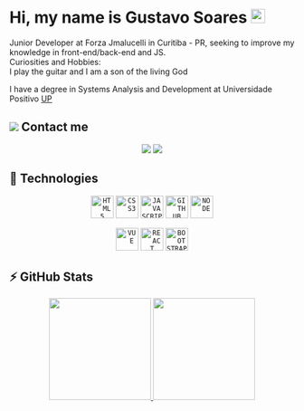 ### <h1 align = "justify"> Hi, my name is Gustavo Soares <img src="https://media.giphy.com/media/hvRJCLFzcasrR4ia7z/giphy.gif" width="25px"></h1>
<p align = "justify">
Junior Developer at Forza Jmalucelli in Curitiba - PR, seeking to improve my knowledge in front-end/back-end and JS.<br> Curiosities and Hobbies:<br>I play the guitar and I am a son of the living God
</p>

I have a degree in Systems Analysis and Development at Universidade Positivo [UP](https://www.up.edu.br/) <br/>

## <img src="https://img.icons8.com/external-flatart-icons-lineal-color-flatarticons/25/undefined/external-message-contact-flatart-icons-lineal-color-flatarticons.png"/>  Contact me

<p align="center">
  <a href="https://instagram.com/gusoaresreis" target="blank"><img src="https://img.icons8.com/bubbles/150/undefined/instagram-new--v2.png"/></a>
  <a href="www.linkedin.com/in/gustavo-soares-reis" target="blank"><img src="https://img.icons8.com/bubbles/150/undefined/linkedin.png"/></a>
</p>

## 🚀 Technologies

<p align="center">
  <code><img width="40px" src="https://cdn.jsdelivr.net/gh/devicons/devicon/icons/html5/html5-original-wordmark.svg" title = "HTML5"/></code>
  <code><img width="40px" src="https://cdn.jsdelivr.net/gh/devicons/devicon/icons/css3/css3-original-wordmark.svg" title = "CSS3"/></code>
  <code><img width="40px" src="https://cdn.jsdelivr.net/gh/devicons/devicon/icons/javascript/javascript-original.svg" title = "JAVASCRIPT"/></code>
  <code><img width="40px" src="https://cdn.jsdelivr.net/gh/devicons/devicon/icons/github/github-original.svg" title = "GITHUB"/></code>
  <code><img width="40px" src="https://cdn.jsdelivr.net/gh/devicons/devicon/icons/nodejs/nodejs-original.svg" title = "NODE"/></code> 
</p>
<p align="center">
    <code><img width="40px" src="https://cdn.jsdelivr.net/gh//devicons/devicon/icons/vuejs/vuejs-original.svg" title = "VUE"/></code>
    <code><img width="40px" src="https://cdn.jsdelivr.net/gh//devicons/devicon/icons/react/react-original.svg" title = "REACT"/></code>
    <code><img width="40px" src="https://cdn.jsdelivr.net/gh//devicons/devicon/icons/bootstrap/bootstrap-original.svg" title = "BOOTSTRAP"/></code>
    <!-- https://cdn.jsdelivr.net/gh//devicons/devicon/icons/caminho da linguagem
 bootstrap/bootstrap-original.svg -->
</p>
 
## ⚡ GitHub Stats
<p align="center">
  <a href="https://github.com/gustavosoaresreis">
    <img height="180em" src="https://github-readme-stats-eight-theta.vercel.app/api?username=gustavosoaresreis&show_icons=true&theme=algolia&include_all_commits=true&count_private=true"/>
    <img height="180em" src="https://github-readme-stats-eight-theta.vercel.app/api/top-langs/?username=gustavosoaresreis&layout=compact&langs_count=8&theme=algolia"/>
  </a>
</p>

<!--
**gustavosoaresreis/gustavosoaresreis** is a ✨ _special_ ✨ repository because its `README.md` (this file) appears on your GitHub profile.

Here are some ideas to get you started:

- 🔭 I’m currently working on ...
- 🌱 I’m currently learning ...
- 👯 I’m looking to collaborate on ...
- 🤔 I’m looking for help with ...
- 💬 Ask me about ...
- 📫 How to reach me: ...
- 😄 Pronouns: ...
- ⚡ Fun fact: ...
-->
